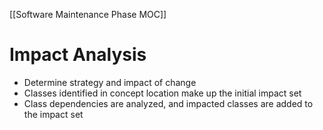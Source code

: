 [[Software Maintenance Phase MOC]]

# Impact Analysis
- Determine strategy and impact of change
- Classes identified in concept location make up the initial impact set
- Class dependencies are analyzed, and impacted classes are added to the impact set